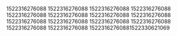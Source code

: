 1522316276088
1522316276088
1522316276088
1522316276088
1522316276088
1522316276088
1522316276088
1522316276088
1522316276088
1522316276088
1522316276088
1522316276088
1522316276088
1522316276088
15223162760881522330621069